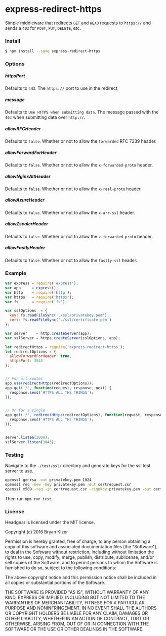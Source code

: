 # express-redirect-https

Simple middleware that redirects `GET` and `HEAD` requests to `https://` and sends a `403` for `POST`, `PUT`, `DELETE`, etc.

### Install
``` bash
$ npm install --save express-redirect-https
```

### Options

##### httpsPort
Defaults to `443`. The `https://` port to use in the redirect.

##### message
Defaults to `Use HTTPS when submitting data`. The message passed with the `403` when submitting data over `http://`.

##### allowRFCHeader
Defaults to `false`. Whether or not to allow the `forwarded` RFC 7239 header.

##### allowForwardForHeader
Defaults to `false`. Whether or not to allow the `x-forwarded-proto` header.

##### allowNginxAltHeader
Defaults to `false`. Whether or not to allow the `x-real-proto` header.

##### allowAzureHeader
Defaults to `false`. Whether or not to allow the `x-arr-ssl` header.

##### allowZscalerHeader
Defaults to `false`. Whether or not to allow the `z-forwarded-proto` header.

##### allowFastlyHeader
Defaults to `false`. Whether or not to allow the `fastly-ssl` header.


### Example
``` javascript
var express = require('express');
var app     = express();
var http    = require('http');
var https   = require('https');
var fs      = require('fs');

var sslOptions  = {
  key: fs.readFileSync('./ssl/privatekey.pem'),
  cert: fs.readFileSync('./ssl/certificate.pem')
};

var server    = http.createServer(app);
var sslServer = https.createServer(sslOptions, app);

let redirectHttps = require('express-redirect-https');
let redirectOptions = {
  allowForwardForHeader: true,
  httpsPort: 3043
};


// For all routes
app.use(redirectHttps(redirectOptions));
app.get('/', function(request, response, next) {
  response.send('HTTPS ALL THE THINGS');
});


// Or for a single
app.get('/', redirectHttps(redirectOptions), function(request, response, next) {
  response.send('HTTPS ALL THE THINGS');
});


server.listen(3000);
sslServer.listen(3043);
```

### Testing

Navigate to the `./test/ssl/` directory and generate keys for the ssl test server to use.

``` bash
openssl genrsa -out privatekey.pem 1024
openssl req -new -key privatekey.pem -out certrequest.csr
openssl x509 -req -in certrequest.csr -signkey privatekey.pem -out certificate.pem
```

Then run `npm run test`.

### License

Headgear is licensed under the MIT license.

Copyright (c) 2016 Bryan Kizer

Permission is hereby granted, free of charge, to any person obtaining a copy of this software and associated documentation files (the "Software"), to deal in the Software without restriction, including without limitation the rights to use, copy, modify, merge, publish, distribute, sublicense, and/or sell copies of the Software, and to permit persons to whom the Software is furnished to do so, subject to the following conditions:

The above copyright notice and this permission notice shall be included in all copies or substantial portions of the Software.

THE SOFTWARE IS PROVIDED "AS IS", WITHOUT WARRANTY OF ANY KIND, EXPRESS OR IMPLIED, INCLUDING BUT NOT LIMITED TO THE WARRANTIES OF MERCHANTABILITY, FITNESS FOR A PARTICULAR PURPOSE AND NONINFRINGEMENT. IN NO EVENT SHALL THE AUTHORS OR COPYRIGHT HOLDERS BE LIABLE FOR ANY CLAIM, DAMAGES OR OTHER LIABILITY, WHETHER IN AN ACTION OF CONTRACT, TORT OR OTHERWISE, ARISING FROM, OUT OF OR IN CONNECTION WITH THE SOFTWARE OR THE USE OR OTHER DEALINGS IN THE SOFTWARE.
